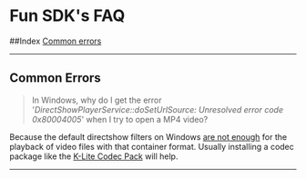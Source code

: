 # Fun SDK's FAQ

##Index
[Common errors](#common-errors)

---

## Common Errors
> In Windows, why do I get the error '*DirectShowPlayerService::doSetUrlSource: Unresolved error code 0x80004005*' when I try to open a MP4 video?

Because the default directshow filters on Windows [are not enough](http://stackoverflow.com/a/32436805/2896619) for the playback of video files with that container format. Usually installing a codec package like the [K-Lite Codec Pack](https://www.codecguide.com/klcp_update.htm) will help.

---
